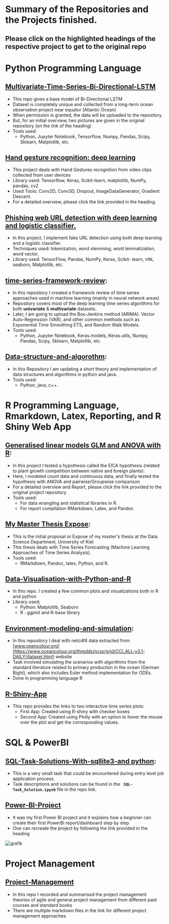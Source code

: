 # Summary of the Repositories and the Projects finished.
## Please click on the highlighted headings of the respective project to get to the original repo
# Python Programming Language

## [Multivariate-Time-Series-Bi-Directional-LSTM](https://github.com/sarker2018/Multivariate-Time-Series-Bi-Directional-LSTM)
* This repo gives a base model of Bi-Directional LSTM
* Dataset is completely unique and collected from a long-term ocean observation project near equator (Atlantic Ocean)
* When permission is granted, the data will be uploaded to the repository.
* But, for an initial overview, two pictures are given in the original repository (on the link of the heading)
* Tools used:
     * Python, Jupyter Notebook, Tensorflow, Numpy, Pandas, Scipy, Sklearn, Matplotlib, etc.


## [Hand gesture recognition: deep learning](https://github.com/sarker2018/Hand-Gesture-Recognition-Deep-Learning)
* This project deals with Hand Gestures recognition from video clips collected from user devices
* Library used: Tensorflow, Keras, Scikit-learn, matplotlib, NumPy, pandas, cv2
* Used Tools: Conv2D, Conv3D, Dropout, ImageDataGenerator, Gradient Descent.
* For a detailed overview, please click the link provided in the heading.

## [Phishing web URL detection with deep learning and logistic classifier.](https://github.com/sarker2018/Phishing-Web-url-Detection-with-Deep-Learning-and-Logistic-classifier)
* In this project, I implement fake URL detection using both deep learning and a logistic classifier.
* Techniques used: tokenization, word stemming, word lemmatization, word vector, 
* Library used: TensorFlow, Pandas, NumPy, Keras, Scikit- learn, nltk, seaborn, Matplotlib, etc.

## [time-series-framework-review](https://github.com/sarker2018/time-series-framework-review):
* In this repository I created a framework review of time series approaches used in machine learning (mainly in neural network areas)
* Repository covers most of the deep learning time series algorithms for both __univariate__ & __multivariate__ datasets.
* Later, I am going to upload the Box-Jenkins method (ARIMA). Vector Auto-Regression (VAR), and other common methods such as Exponential Time Smoothing ETS, and Random Walk Models.
* Tools used:
     * Python, Jupyter Notebook, Keras.models, Keras.utils, Numpy, Pandas, Scipy, Sklearn, Matplotlib, etc.

## [Data-structure-and-algorothm](https://github.com/sarker2018/Data-Structure-Algorithms):
* In this Repository I am updating a short theory and implementation of data structures and algorithms in python and java.
* Tools used:
     * Python, java, c++.

# R Programming Language, Rmarkdown, Latex, Reporting, and R Shiny Web App

## [Generalised linear models GLM and ANOVA with R](https://github.com/sarker2018/Generalized-Linear-Models-GLM-and-ANOVA):
* In this project I tested a hypothesis called the EICA hypothesis (related to plant growth competition between native and foreign plants).
* Here, I modeled count data and continuous data, and finally tested the hypothesis with ANOVA and pairwise/Groupwise comparison
* For a detailed overview and Report, please click the link provided to the original project repository
* Tools used:
     * For data wrangling and statistical libraries in R.
     * For report compilation RMarkdown, Latex, and Pandoc

## [My Master Thesis Expose](https://github.com/sarker2018/My-Master-Thesis-Expose):
* This is the initial proposal or Expose of my master's thesis at the Data Science Department, University of Kiel
* This thesis deals with Time Series Forecasting (Machine Learning Approaches of Time Series Analysis).
* Tools used:
     * RMarkdown, Pandoc, latex, Python, and R.

## [Data-Visualisation-with-Python-and-R](https://github.com/sarker2018/Data-Visualisation-with-Python-and-R)
* In this repo. I created a few common plots and visualizations both in R and python
* Library used; 
    * Python: Matplotlib, Seaborn
    * R : ggplot and R-base library

## [Environment-modeling-and-simulation](https://github.com/sarker2018/Environment-modeling-and-simulation):
* In this repository I deal with netcdf4 data extracted from [www.opencolour.org](https://www.oceancolour.org/thredds/ncss/grid/CCI_ALL-v3.1-DAILY/dataset.html) website
* Task involved simulating the scenarios with algorithms from the standard literature related to primary production in the ocean (German Bight), which also includes Euler method implementation for ODEs.
* Done in programming language R

## [R-Shiny-App](https://github.com/sarker2018/R-ShinyApp/blob/main/README.md)
* This repo provides the links to two interactive time series plots:
     * First App: Created using R-shiny with checker boxes
     * Second App: Created using Plotly with an option to hover the mouse over the plot and get the corresponding values.

# SQL & PowerBI

## [SQL-Task-Solutions-With-sqllite3-and python](https://github.com/sarker2018/SQL-Task-Solutions-With-sqllite3-and-python):
* This is a very small task that could be encountered during entry level job application process. 
* Task descriptions and solutions can be found in the __` SQL-Task_Solution.ipynb`__ file in the repo link.

## [Power-BI-Project](https://github.com/sarker2018/Power-BI-Project-Beginner)
* It was my first Power BI project and it explains how a beginner can create their first PowerBi report/dashboard step by step
* One can recreate the project by following the link provided in the heading

![grafik](https://user-images.githubusercontent.com/61450446/153118978-70a1bf2a-5801-4b86-8594-5059efbd41da.png)



# Project Management
## [Project-Management](https://github.com/sarker2018/Project-Management#project-management)
* In this repo I recorded and summarised the project management theories of agile and general project management from different paid courses and standard books
* There are multiple markdown files in the link for different project management approaches


